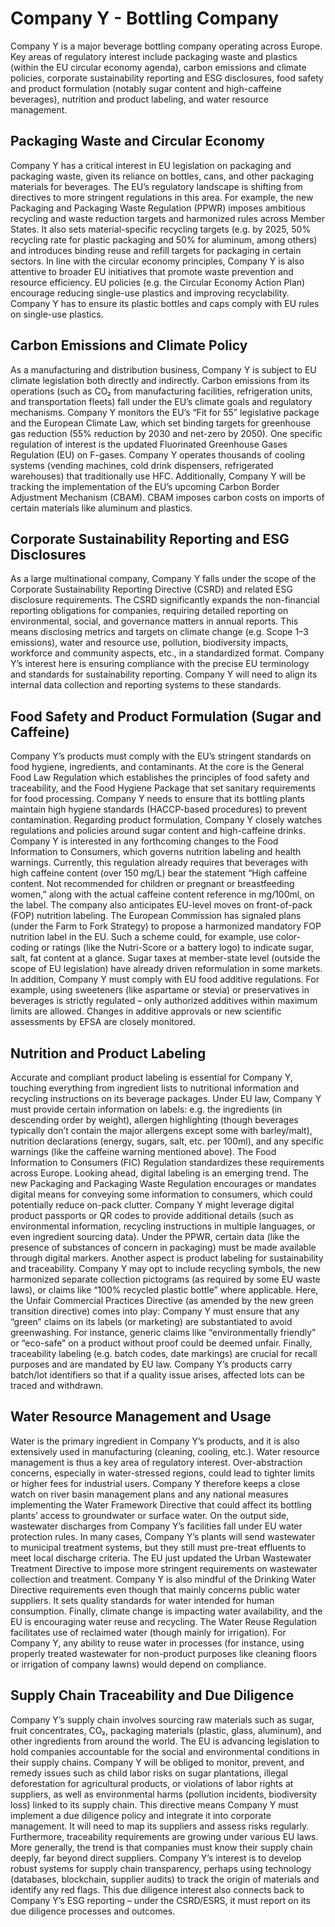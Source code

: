 
# Company Y - Bottling Company

Company Y is a major beverage bottling company operating across Europe. Key areas of regulatory interest include packaging waste and plastics (within the EU circular economy agenda), carbon emissions and climate policies, corporate sustainability reporting and ESG disclosures, food safety and product formulation (notably sugar content and high-caffeine beverages), nutrition and product labeling, and water resource management.

## Packaging Waste and Circular Economy

Company Y has a critical interest in EU legislation on packaging and packaging waste, given its reliance on bottles, cans, and other packaging materials for beverages. The EU’s regulatory landscape is shifting from directives to more stringent regulations in this area. For example, the new Packaging and Packaging Waste Regulation (PPWR) imposes ambitious recycling and waste reduction targets and harmonized rules across Member States. It also sets material-specific recycling targets (e.g. by 2025, 50% recycling rate for plastic packaging and 50% for aluminum, among others) and introduces binding reuse and refill targets for packaging in certain sectors. In line with the circular economy principles, Company Y is also attentive to broader EU initiatives that promote waste prevention and resource efficiency. EU policies (e.g. the Circular Economy Action Plan) encourage reducing single-use plastics and improving recyclability. Company Y has to ensure its plastic bottles and caps comply with EU rules on single-use plastics.

## Carbon Emissions and Climate Policy

As a manufacturing and distribution business, Company Y is subject to EU climate legislation both directly and indirectly. Carbon emissions from its operations (such as CO₂ from manufacturing facilities, refrigeration units, and transportation fleets) fall under the EU’s climate goals and regulatory mechanisms. Company Y monitors the EU’s “Fit for 55” legislative package and the European Climate Law, which set binding targets for greenhouse gas reduction (55% reduction by 2030 and net-zero by 2050). One specific regulation of interest is the updated Fluorinated Greenhouse Gases Regulation (EU) on F-gases. Company Y operates thousands of cooling systems (vending machines, cold drink dispensers, refrigerated warehouses) that traditionally use HFC. Additionally, Company Y will be tracking the implementation of the EU’s upcoming Carbon Border Adjustment Mechanism (CBAM). CBAM imposes carbon costs on imports of certain materials like aluminum and plastics.

## Corporate Sustainability Reporting and ESG Disclosures

As a large multinational company, Company Y falls under the scope of the Corporate Sustainability Reporting Directive (CSRD) and related ESG disclosure requirements. The CSRD significantly expands the non-financial reporting obligations for companies, requiring detailed reporting on environmental, social, and governance matters in annual reports. This means disclosing metrics and targets on climate change (e.g. Scope 1–3 emissions), water and resource use, pollution, biodiversity impacts, workforce and community aspects, etc., in a standardized format. Company Y’s interest here is ensuring compliance with the precise EU terminology and standards for sustainability reporting. Company Y will need to align its internal data collection and reporting systems to these standards.

## Food Safety and Product Formulation (Sugar and Caffeine)

Company Y’s products must comply with the EU’s stringent standards on food hygiene, ingredients, and contaminants. At the core is the General Food Law Regulation which establishes the principles of food safety and traceability, and the Food Hygiene Package that set sanitary requirements for food processing. Company Y needs to ensure that its bottling plants maintain high hygiene standards (HACCP-based procedures) to prevent contamination. Regarding product formulation, Company Y closely watches regulations and policies around sugar content and high-caffeine drinks. Company Y is interested in any forthcoming changes to the Food Information to Consumers, which governs nutrition labeling and health warnings. Currently, this regulation already requires that beverages with high caffeine content (over 150 mg/L) bear the statement “High caffeine content. Not recommended for children or pregnant or breastfeeding women,” along with the actual caffeine content reference in mg/100ml, on the label. The company also anticipates EU-level moves on front-of-pack (FOP) nutrition labeling. The European Commission has signaled plans (under the Farm to Fork Strategy) to propose a harmonized mandatory FOP nutrition label in the EU. Such a scheme could, for example, use color-coding or ratings (like the Nutri-Score or a battery logo) to indicate sugar, salt, fat content at a glance. Sugar taxes at member-state level (outside the scope of EU legislation) have already driven reformulation in some markets. In addition, Company Y must comply with EU food additive regulations. For example, using sweeteners (like aspartame or stevia) or preservatives in beverages is strictly regulated – only authorized additives within maximum limits are allowed. Changes in additive approvals or new scientific assessments by EFSA are closely monitored.

## Nutrition and Product Labeling

Accurate and compliant product labeling is essential for Company Y, touching everything from ingredient lists to nutritional information and recycling instructions on its beverage packages. Under EU law, Company Y must provide certain information on labels: e.g. the ingredients (in descending order by weight), allergen highlighting (though beverages typically don’t contain the major allergens except some with barley/malt), nutrition declarations (energy, sugars, salt, etc. per 100ml), and any specific warnings (like the caffeine warning mentioned above). The Food Information to Consumers (FIC) Regulation standardizes these requirements across Europe. Looking ahead, digital labeling is an emerging trend. The new Packaging and Packaging Waste Regulation encourages or mandates digital means for conveying some information to consumers, which could potentially reduce on-pack clutter. Company Y might leverage digital product passports or QR codes to provide additional details (such as environmental information, recycling instructions in multiple languages, or even ingredient sourcing data). Under the PPWR, certain data (like the presence of substances of concern in packaging) must be made available through digital markers. Another aspect is product labeling for sustainability and traceability. Company Y may opt to include recycling symbols, the new harmonized separate collection pictograms (as required by some EU waste laws), or claims like “100% recycled plastic bottle” where applicable. Here, the Unfair Commercial Practices Directive (as amended by the new green transition directive) comes into play: Company Y must ensure that any “green” claims on its labels (or marketing) are substantiated to avoid greenwashing. For instance, generic claims like “environmentally friendly” or “eco-safe” on a product without proof could be deemed unfair. Finally, traceability labeling (e.g. batch codes, date markings) are crucial for recall purposes and are mandated by EU law. Company Y’s products carry batch/lot identifiers so that if a quality issue arises, affected lots can be traced and withdrawn.

## Water Resource Management and Usage

Water is the primary ingredient in Company Y’s products, and it is also extensively used in manufacturing (cleaning, cooling, etc.). Water resource management is thus a key area of regulatory interest. Over-abstraction concerns, especially in water-stressed regions, could lead to tighter limits or higher fees for industrial users. Company Y therefore keeps a close watch on river basin management plans and any national measures implementing the Water Framework Directive that could affect its bottling plants’ access to groundwater or surface water. On the output side, wastewater discharges from Company Y’s facilities fall under EU water protection rules. In many cases, Company Y’s plants will send wastewater to municipal treatment systems, but they still must pre-treat effluents to meet local discharge criteria. The EU just updated the Urban Wastewater Treatment Directive to impose more stringent requirements on wastewater collection and treatment. Company Y is also mindful of the Drinking Water Directive requirements even though that mainly concerns public water suppliers. It sets quality standards for water intended for human consumption. Finally, climate change is impacting water availability, and the EU is encouraging water reuse and recycling. The Water Reuse Regulation facilitates use of reclaimed water (though mainly for irrigation). For Company Y, any ability to reuse water in processes (for instance, using properly treated wastewater for non-product purposes like cleaning floors or irrigation of company lawns) would depend on compliance.

## Supply Chain Traceability and Due Diligence

Company Y’s supply chain involves sourcing raw materials such as sugar, fruit concentrates, CO₂, packaging materials (plastic, glass, aluminum), and other ingredients from around the world. The EU is advancing legislation to hold companies accountable for the social and environmental conditions in their supply chains. Company Y will be obliged to monitor, prevent, and remedy issues such as child labor risks on sugar plantations, illegal deforestation for agricultural products, or violations of labor rights at suppliers, as well as environmental harms (pollution incidents, biodiversity loss) linked to its supply chain. This directive means Company Y must implement a due diligence policy and integrate it into corporate management. It will need to map its suppliers and assess risks regularly. Furthermore, traceability requirements are growing under various EU laws. More generally, the trend is that companies must know their supply chain deeply, far beyond direct suppliers. Company Y’s interest is to develop robust systems for supply chain transparency, perhaps using technology (databases, blockchain, supplier audits) to track the origin of materials and identify any red flags. This due diligence interest also connects back to Company Y’s ESG reporting – under the CSRD/ESRS, it must report on its due diligence processes and outcomes.
